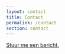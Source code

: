 ```yaml
---
layout: contact
title: Contact
permalink: /contact
section: contact
---
```

<a href="mailto:johan@lokaalarchitecten.be?SUBJECT=Reactie via www.johanvanmol.be">Stuur me een bericht.</a>
